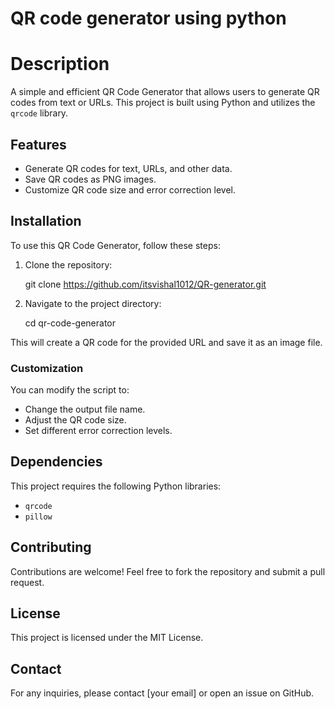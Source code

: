 # QR code generator using python 

# Description
A simple and efficient QR Code Generator that allows users to generate QR codes from text or URLs. This project is built using Python and utilizes the `qrcode` library.

## Features
- Generate QR codes for text, URLs, and other data.
- Save QR codes as PNG images.
- Customize QR code size and error correction level.

## Installation

To use this QR Code Generator, follow these steps:

1. Clone the repository:
 
   git clone https://github.com/itsvishal1012/QR-generator.git
  
2. Navigate to the project directory:
  
   cd qr-code-generator

This will create a QR code for the provided URL and save it as an image file.

### Customization
You can modify the script to:
- Change the output file name.
- Adjust the QR code size.
- Set different error correction levels.

## Dependencies
This project requires the following Python libraries:
- `qrcode`
- `pillow`

## Contributing
Contributions are welcome! Feel free to fork the repository and submit a pull request.

## License
This project is licensed under the MIT License.

## Contact
For any inquiries, please contact [your email] or open an issue on GitHub.


